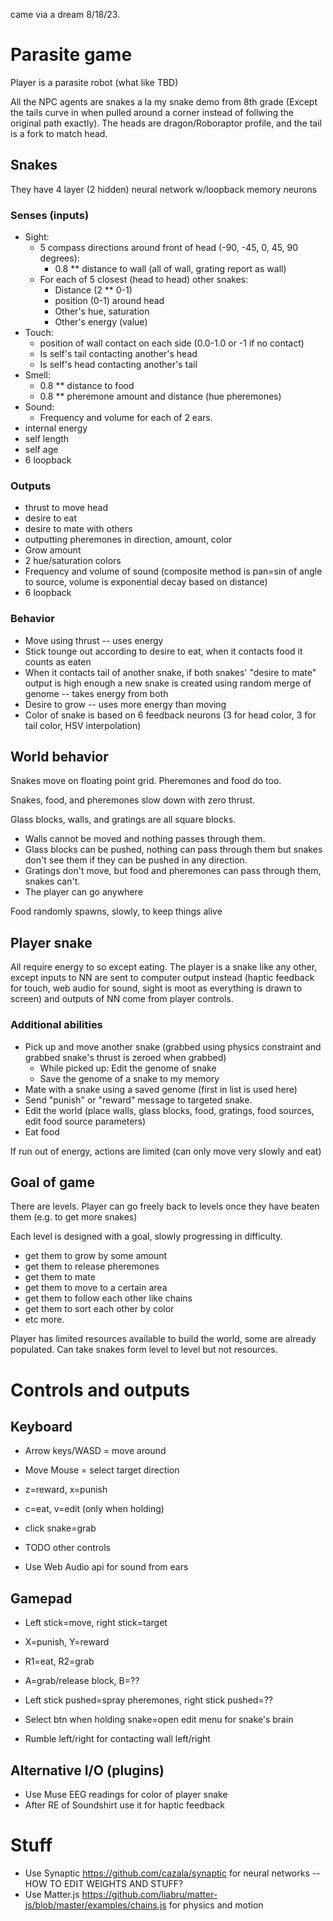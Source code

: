 came via a dream 8/18/23.

# Parasite game

Player is a parasite robot (what like TBD)

All the NPC agents are snakes a la my snake demo from 8th grade (Except the tails curve in when pulled around a corner instead of follwing the original path exactly). The heads are dragon/Roboraptor profile, and the tail is a fork to match head.

## Snakes

They have 4 layer (2 hidden) neural network w/loopback memory neurons

### Senses (inputs)

* Sight:
    * 5 compass directions around front of head (-90, -45, 0, 45, 90 degrees):
       * 0.8 ** distance to wall (all of wall, grating report as wall)
    * For each of 5 closest (head to head) other snakes:
        * Distance (2 ** 0-1)
        * position (0-1) around head
        * Other's hue, saturation
        * Other's energy (value)
* Touch:
    * position of wall contact on each side (0.0-1.0 or -1 if no contact)
    * Is self's tail contacting another's head
    * Is self's head contacting another's tail
* Smell:
    * 0.8 ** distance to food
    * 0.8 ** pheremone amount and distance (hue pheremones)
* Sound:
    * Frequency and volume for each of 2 ears.
* internal energy
* self length
* self age
* 6 loopback

### Outputs

* thrust to move head
* desire to eat
* desire to mate with others
* outputting pheremones in direction, amount, color
* Grow amount
* 2 hue/saturation colors
* Frequency and volume of sound (composite method is pan=sin of angle to source, volume is exponential decay based on distance)
* 6 loopback

### Behavior

* Move using thrust -- uses energy
* Stick tounge out according to desire to eat, when it contacts food it counts as eaten
* When it contacts tail of another snake, if both snakes' "desire to mate" output is high enough a new snake is created using random merge of genome -- takes energy from both
* Desire to grow -- uses more energy than moving
* Color of snake is based on 6 feedback neurons (3 for head color, 3 for tail color, HSV interpolation)

## World behavior

Snakes move on floating point grid. Pheremones and food do too.

Snakes, food, and pheremones slow down with zero thrust.

Glass blocks, walls, and gratings are all square blocks.

* Walls cannot be moved and nothing passes through them.
* Glass blocks can be pushed, nothing can pass through them but snakes don't see them if they can be pushed in any direction.
* Gratings don't move, but food and pheremones can pass through them, snakes can't.
* The player can go anywhere

Food randomly spawns, slowly, to keep things alive

## Player snake

All require energy to so except eating. The player is a snake like any other, except inputs to NN are sent to computer output instead (haptic feedback for touch, web audio for sound, sight is moot as everything is drawn to screen) and outputs of NN come from player controls.

### Additional abilities

* Pick up and move another snake (grabbed using physics constraint and grabbed snake's thrust is zeroed when grabbed)
    * While picked up: Edit the genome of snake
    * Save the genome of a snake to my memory
* Mate with a snake using a saved genome (first in list is used here)
* Send "punish" or "reward" message to targeted snake.
* Edit the world (place walls, glass blocks, food, gratings, food sources, edit food source parameters)
* Eat food

If run out of energy, actions are limited (can only move very slowly and eat)

## Goal of game

There are levels. Player can go freely back to levels once they have beaten them (e.g. to get more snakes)

Each level is designed with a goal, slowly progressing in difficulty.

* get them to grow by some amount
* get them to release pheremones
* get them to mate
* get them to move to a certain area
* get them to follow each other like chains
* get them to sort each other by color
* etc more.

Player has limited resources available to build the world, some are already populated. Can take snakes form level to level but not resources.

# Controls and outputs

## Keyboard

* Arrow keys/WASD = move around
* Move Mouse = select target direction
* z=reward, x=punish
* c=eat, v=edit (only when holding)
* click snake=grab
* TODO other controls

* Use Web Audio api for sound from ears

## Gamepad

* Left stick=move, right stick=target
* X=punish, Y=reward
* R1=eat, R2=grab
* A=grab/release block, B=??
* Left stick pushed=spray pheremones, right stick pushed=??
* Select btn when holding snake=open edit menu for snake's brain

* Rumble left/right for contacting wall left/right

## Alternative I/O (plugins)

* Use Muse EEG readings for color of player snake
* After RE of Soundshirt use it for haptic feedback

# Stuff

* Use Synaptic <https://github.com/cazala/synaptic> for neural networks -- HOW TO EDIT WEIGHTS AND STUFF?
* Use Matter.js <https://github.com/liabru/matter-js/blob/master/examples/chains.js> for physics and motion
